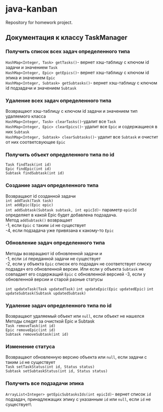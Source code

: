 # java-kanban
Repository for homework project.

## Документация к классу TaskManager

### Получить список всех задач определенного типа
`HashMap<Integer, Task> getTasks()`- вернет хэш-таблицу с ключом id задачи и значением `Task`\
`HashMap<Integer, Epic> getEpics()`- вернет хэш-таблицу с ключом id эпика и значением `Epic`\
`HashMap<Integer, Subtask> getSubtasks()`- вернет хэш-таблицу с ключом id подзадачи и значением `Subtask`

### Удаление всех задач определенного типа
Возвращают хэш-таблицу с ключом id задачи и значением тип удаляемого класса\
`HashMap<Integer, Task> clearTasks()`-удалит все `Task`\
`HashMap<Integer, Epic> clearEpics()`- удалит все `Epic` и содержащиеся в них `Subtask`\
`HashMap<Integer, Subtask> clearSubtasks()`- удалит все `Subtask` и очистит от них соответсвующее `Epic`

### Получить объект определенного типа по id
`Task findTask(int id)`\
`Epic findEpic(int id)`\
`Subtask findSubtask(int id)`

### Создание задач определенного типа
Возвращают id созданной задачи\
`int addTask(Task task)`\
`int addEpic(Epic epic)`\
`int addSubtask(Subtask subtask, int epicId)`- параметр `epicId`
 определяет в какой Epic будет добавлена подзадача.\
Метод `addSubtask()` возвращает\
-1, если `Epic` с таким `id` не существует\
-4, если подзадача уже привязана к какому-то `Epic`

### Обновление задач определенного типа
Методы возвращают id обновленной задачи и\
-1, если `id` переданной задачи не существует\
-2, если у объекта `Epic` список его подзадач не соответствует списку подзадач его обновленной версии. 
Или если у объекта `Subtask` не совпадает его содержащий `Epic` с обновленной версией
-3, если у обновленной версии и старой разные статусы

`int updateTask(Task updatedTask)`
`int updateEpic(Epic updatedEpic)`
`int updateSubtask(Subtask updatedSubtask)`

### Удаление задач определенного типа по id
Возвращают удаляемый объект или `null`, если объект не нашелся\
Методы следят за очисткой Epic и Subtask\
`Task removeTask(int id)`\
`Epic removeEpic(int id)`\
`Subtask removeSubtask(int id)`

### Изменение статуса
Возвращают обновленную версию объекта или `null`, если задачи с таким `id` не существует\
`Task setTaskStatus(int id, Status status)`\
`Subtask setSubtaskStatus(int id, Status status)`

### Получить все подзадачи эпика
`ArrayList<Integer> getEpicSubtasksIds(int epicId)`- вернет список `id` подзадач, принадлежащих эпику с указанным `id` или `null`, если `id` не существует\